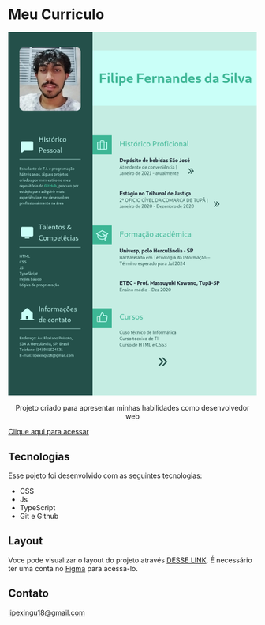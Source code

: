 # Meu Curriculo

![preview](.github/preview.png)

<p align="center">
  Projeto criado para apresentar minhas habilidades como desenvolvedor web
</p>

[Clique aqui para acessar](https://curriculo-9z622mg80-filipe010803.vercel.app/)

## Tecnologias

Esse pojeto foi desenvolvido com as seguintes tecnologias:

- CSS
- Js
- TypeScript
- Git e Github

## Layout

Voce pode visualizar o layout do projeto através [DESSE LINK](https://www.figma.com/file/NydLNwboOiZcv9LMgVFsCx/Untitled?t=zfHyI7DKlvvFUnmd-6). É necessário ter uma conta no [Figma](https://figma.com) para acessá-lo.

## Contato

lipexingu18@gmail.com
